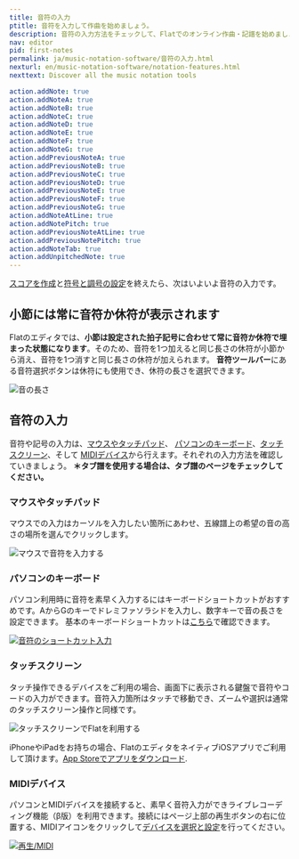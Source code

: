 ```yaml
---
title: 音符の入力
ptitle: 音符を入力して作曲を始めましょう。
description: 音符の入力方法をチェックして、Flatでのオンライン作曲・記譜を始めましょう。
nav: editor
pid: first-notes
permalink: ja/music-notation-software/音符の入力.html
nexturl: en/music-notation-software/notation-features.html
nexttext: Discover all the music notation tools

action.addNote: true
action.addNoteA: true
action.addNoteB: true
action.addNoteC: true
action.addNoteD: true
action.addNoteE: true
action.addNoteF: true
action.addNoteG: true
action.addPreviousNoteA: true
action.addPreviousNoteB: true
action.addPreviousNoteC: true
action.addPreviousNoteD: true
action.addPreviousNoteE: true
action.addPreviousNoteF: true
action.addPreviousNoteG: true
action.addNoteAtLine: true
action.addNotePitch: true
action.addPreviousNoteAtLine: true
action.addPreviousNotePitch: true
action.addNoteTab: true
action.addUnpitchedNote: true
---
```


 [スコアを作成](/help/ja/music-notation-software/スコアの作成.html)と[符号と調号の設定](/help/ja/music-notation-software/拍子記号と調号.html)を終えたら、次はいよいよ音符の入力です。

## 小節には常に音符か休符が表示されます

Flatのエディタでは、**小節は設定された拍子記号に合わせて常に音符か休符で埋まった状態になります**。そのため、音符を1つ加えると同じ長さの休符が小節から消え、音符を1つ消すと同じ長さの休符が加えられます。
**音符ツールバー**にある音符選択ボタンは休符にも使用でき、休符の長さを選択できます。

![音の長さ](/help/assets/img/editor-ja/tuto-concept-durations.gif)
<br>


## 音符の入力

音符や記号の入力は、[マウスやタッチパッド](#mouse-or-touchpad)、 [パソコンのキーボード](#device-keyboard)、[タッチスクリーン](#touchscreen)、そして [MIDIデバイス](#midi-devices)から行えます。それぞれの入力方法を確認していきましょう。
**＊タブ譜を使用する場合は、タブ譜のページをチェックしてください。**
<br>


### マウスやタッチパッド

マウスでの入力はカーソルを入力したい箇所にあわせ、五線譜上の希望の音の高さの場所を選んでクリックします。

![マウスで音符を入力する](/help/assets/img/editor-ja/editor-first-notes-mouse.gif?1)
<br>


### パソコンのキーボード

パソコン利用時に音符を素早く入力するにはキーボードショートカットがおすすめです。AからGのキーでドレミファソラシドを入力し、数字キーで音の長さを設定できます。
基本のキーボードショートカットは[こちら](/help/ja/music-notation-software/custom-keyboard-shortcuts.html)で確認できます。

[![音符のショートカット入力](/help/assets/img/editor/basic-shortcuts.png)](/help/ja/music-notation-software/custom-keyboard-shortcuts.html)
<br>


### タッチスクリーン

タッチ操作できるデバイスをご利用の場合、画面下に表示される鍵盤で音符やコードの入力ができます。音符入力箇所はタッチで移動でき、ズームや選択は通常のタッチスクリーン操作と同様です。

![タッチスクリーンでFlatを利用する](/help/assets/img/editor-ja/flat-ios-safari.jpg)

iPhoneやiPadをお持ちの場合、FlatのエディタをネイティブiOSアプリでご利用して頂けます。[App Storeでアプリをダウンロード](https://apps.apple.com/jp/app/flat-楽譜作成-編曲/id1177592149).
<br>


### MIDIデバイス

パソコンとMIDIデバイスを接続すると、素早く音符入力ができライブレコーディング機能（β版）を利用できます。接続にはページ上部の再生ボタンの右に位置する、MIDIアイコンをクリックして[デバイスを選択と設定](/help/en/music-notation-software/midistart.html)を行ってください。

[![再生/MIDI](/help/assets/img/editor-ja/playback-midi.png)](/help/en/music-notation-software/midistart.html)